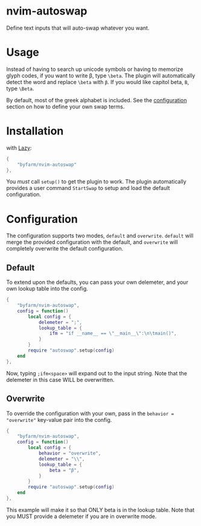 # nvim-autoswap
Define text inputs that will auto-swap whatever you want.

# Usage
Instead of having to search up unicode symbols or having to memorize glyph codes, if you want to write β, type `\beta`. The plugin will automatically detect the word and replace `\beta` with `β`. If you would like capitol beta, `Β`, type `\Beta`.

By default, most of the greek alphabet is included. See the [configuration](#configuration) section on how to define your own swap terms.

# Installation

with [Lazy](https://github.com/folke/lazy.nvim):
```lua
{ 
    "byfarm/nvim-autoswap"
},
```
You _must_ call `setup()` to get the plugin to work. The plugin automatically provides a user command `StartSwap` to setup and load the default configuration.

# Configuration

The configuration supports two modes, `default` and `overwrite`. `default` will merge the provided configuration with the default, and `overwrite` will completely overwrite the default configuration.

## Default

To extend upon the defaults, you can pass your own delemeter, and your own lookup table into the config.
```lua
{
    "byfarm/nvim-autoswap",
    config = function()
        local config = {
            delemeter = ";",
            lookup_table = {
                ifm = "if __name__ == \"__main__\":\n\tmain()",
            }
        }
        require "autoswap".setup(config)
    end
},
```
Now, typing `;ifm<space>` will expand out to the input string. Note that the delemeter in this case WILL be overwritten.

## Overwrite

To override the configuration with your own, pass in the `behavior = "overwrite"` key-value pair into the config.
```lua
{
    "byfarm/nvim-autoswap",
    config = function()
        local config = {
            behavior = "overwrite",
            delemeter = "\\",
            lookup_table = {
                beta = "β",
            }
        }
        require "autoswap".setup(config)
    end
},
```
This example will make it so that ONLY beta is in the lookup table. Note that you MUST provide a delemeter if you are in overwrite mode.
